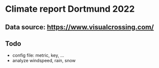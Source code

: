 # Climate report Dortmund 2022

## Data source: https://www.visualcrossing.com/

## Todo
- config file: metric, key, ...
- analyze windspeed, rain, snow